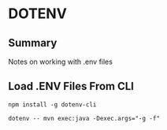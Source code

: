# DOTENV

## Summary

Notes on working with .env files

## Load .ENV Files From CLI

```console
npm install -g dotenv-cli
```

```console
dotenv -- mvn exec:java -Dexec.args="-g -f"
```
